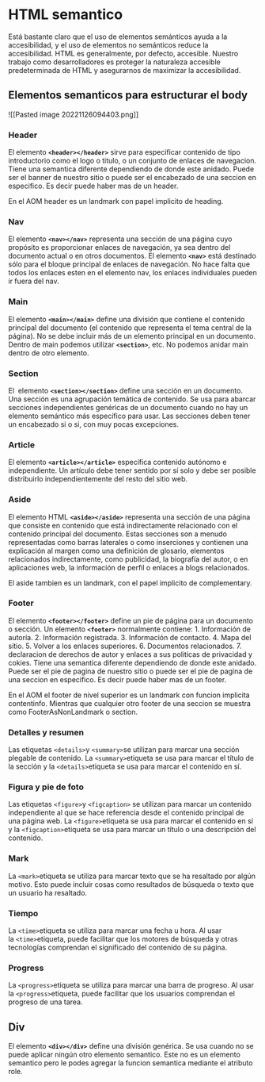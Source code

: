 # HTML semantico

Está bastante claro que el uso de elementos semánticos ayuda a la accesibilidad, y el uso de elementos no semánticos reduce la accesibilidad. HTML es generalmente, por defecto, accesible. Nuestro trabajo como desarrolladores es proteger la naturaleza accesible predeterminada de HTML y asegurarnos de maximizar la accesibilidad.
## Elementos semanticos para estructurar el body

![[Pasted image 20221126094403.png]]

### Header
El elemento **`<header></header>`** sirve para especificar contenido de tipo introductorio como el logo o titulo,  o un conjunto de enlaces de navegacion. Tiene una semantica diferente dependiendo de donde este anidado. Puede ser el banner de nuestro sitio o puede ser el encabezado de una seccion en especifico. Es decir puede haber mas de un header.

En el AOM header es un landmark con papel implicito de heading.
### Nav
El elemento **`<nav></nav>`** representa una sección de una página cuyo propósito es proporcionar enlaces de navegación, ya sea dentro del documento actual o en otros documentos. El elemento **`<nav>`** está destinado sólo para el bloque principal de enlaces de navegación. No hace falta que todos los enlaces esten en el elemento nav, los enlaces individuales pueden ir fuera del nav.

### Main
El elemento **`<main></main>`** define una división que contiene el contenido principal del documento (el contenido que representa el tema central de la página). No se debe incluir más de un elemento principal en un documento. Dentro de main podemos utilizar **`<section>`**, etc. No podemos anidar main dentro de otro elemento.

### Section
El  elemento **`<section></section>`** define una sección en un documento. Una sección es una agrupación temática de contenido. Se usa para abarcar secciones independientes genéricas de un documento cuando no hay un elemento semántico más específico para usar. Las secciones deben tener un encabezado si o si, con muy pocas excepciones.

### Article
El elemento **`<article></article>`** específica contenido autónomo e independiente. Un artículo debe tener sentido por sí solo y debe ser posible distribuirlo independientemente del resto del sitio web.

### Aside
El elemento HTML **`<aside></aside>`** representa una sección de una página que consiste en contenido que está indirectamente relacionado con el contenido principal del documento. Estas secciones son a menudo representadas como barras laterales o como inserciones y contienen una explicación al margen como una definición de glosario, elementos relacionados indirectamente, como publicidad, la biografía del autor, o en aplicaciones web, la información de perfil o enlaces a blogs relacionados.

El aside tambien es un landmark, con el papel implicito de complementary.

### Footer
El elemento **`<footer></footer>`** define un pie de página para un documento o sección. Un elemento **`<footer>`** normalmente contiene: 1. Información de autoría. 2. Información registrada. 3. Información de contacto. 4. Mapa del sitio. 5. Volver a los enlaces superiores. 6. Documentos relacionados. 7. declaracion de derechos de autor y enlaces a sus politicas de privacidad y cokies. Tiene una semantica diferente dependiendo de donde este anidado. Puede ser el pie de pagina de nuestro sitio o puede ser el pie de pagina de una seccion en especifico. Es decir puede haber mas de un footer. 

En el AOM el footer de nivel superior es un landmark con funcion implicita contentinfo. Mientras que cualquier otro footer de una seccion se muestra como FooterAsNonLandmark o section.

### Detalles y resumen

Las etiquetas `<details>`y `<summary>`se utilizan para marcar una sección plegable de contenido. La `<summary>`etiqueta se usa para marcar el título de la sección y la `<details>`etiqueta se usa para marcar el contenido en sí.

### Figura y pie de foto

Las etiquetas `<figure>`y `<figcaption>` se utilizan para marcar un contenido independiente al que se hace referencia desde el contenido principal de una página web. La `<figure>`etiqueta se usa para marcar el contenido en sí y la `<figcaption>`etiqueta se usa para marcar un título o una descripción del contenido.

### Mark

La `<mark>`etiqueta se utiliza para marcar texto que se ha resaltado por algún motivo. Esto puede incluir cosas como resultados de búsqueda o texto que un usuario ha resaltado.

### Tiempo

La `<time>`etiqueta se utiliza para marcar una fecha u hora. Al usar la `<time>`etiqueta, puede facilitar que los motores de búsqueda y otras tecnologías comprendan el significado del contenido de su página.

### Progress

La `<progress>`etiqueta se utiliza para marcar una barra de progreso. Al usar la `<progress>`etiqueta, puede facilitar que los usuarios comprendan el progreso de una tarea.

## Div

El elemento **`<div></div>`** define una división genérica. Se usa cuando no se puede aplicar ningún otro elemento semantico. Este no es un elemento semantico pero le podes agregar la funcion semantica mediante el atributo role.

